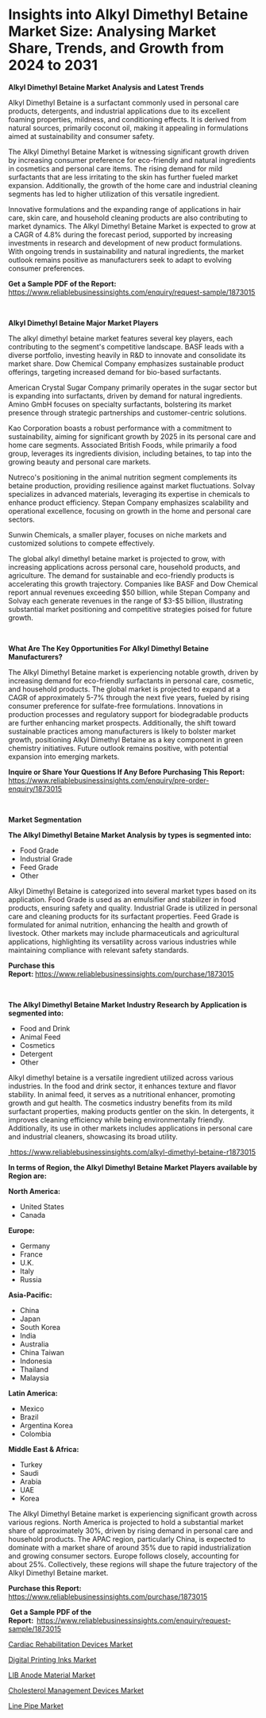 <p><h1>Insights into Alkyl Dimethyl Betaine Market Size: Analysing Market Share, Trends, and Growth from 2024 to 2031</h1></p><p><strong>Alkyl Dimethyl Betaine Market Analysis and Latest Trends</strong></p>
<p><p>Alkyl Dimethyl Betaine is a surfactant commonly used in personal care products, detergents, and industrial applications due to its excellent foaming properties, mildness, and conditioning effects. It is derived from natural sources, primarily coconut oil, making it appealing in formulations aimed at sustainability and consumer safety. </p><p>The Alkyl Dimethyl Betaine Market is witnessing significant growth driven by increasing consumer preference for eco-friendly and natural ingredients in cosmetics and personal care items. The rising demand for mild surfactants that are less irritating to the skin has further fueled market expansion. Additionally, the growth of the home care and industrial cleaning segments has led to higher utilization of this versatile ingredient.</p><p>Innovative formulations and the expanding range of applications in hair care, skin care, and household cleaning products are also contributing to market dynamics. The Alkyl Dimethyl Betaine Market is expected to grow at a CAGR of 4.8% during the forecast period, supported by increasing investments in research and development of new product formulations. With ongoing trends in sustainability and natural ingredients, the market outlook remains positive as manufacturers seek to adapt to evolving consumer preferences.</p></p>
<p><strong>Get a Sample PDF of the Report:&nbsp;</strong> <a href="https://www.reliablebusinessinsights.com/enquiry/request-sample/1873015?utm_campaign=1091&utm_medium=2&utm_source=Github&utm_content=ia&utm_term=07112024&utm_id=alkyl-dimethyl-betaine">https://www.reliablebusinessinsights.com/enquiry/request-sample/1873015</a></p>
<p>&nbsp;</p>
<p><strong>Alkyl Dimethyl Betaine Major Market Players</strong></p>
<p><p>The alkyl dimethyl betaine market features several key players, each contributing to the segment's competitive landscape. BASF leads with a diverse portfolio, investing heavily in R&D to innovate and consolidate its market share. Dow Chemical Company emphasizes sustainable product offerings, targeting increased demand for bio-based surfactants.</p><p>American Crystal Sugar Company primarily operates in the sugar sector but is expanding into surfactants, driven by demand for natural ingredients. Amino GmbH focuses on specialty surfactants, bolstering its market presence through strategic partnerships and customer-centric solutions.</p><p>Kao Corporation boasts a robust performance with a commitment to sustainability, aiming for significant growth by 2025 in its personal care and home care segments. Associated British Foods, while primarily a food group, leverages its ingredients division, including betaines, to tap into the growing beauty and personal care markets.</p><p>Nutreco's positioning in the animal nutrition segment complements its betaine production, providing resilience against market fluctuations. Solvay specializes in advanced materials, leveraging its expertise in chemicals to enhance product efficiency. Stepan Company emphasizes scalability and operational excellence, focusing on growth in the home and personal care sectors.</p><p>Sunwin Chemicals, a smaller player, focuses on niche markets and customized solutions to compete effectively.</p><p>The global alkyl dimethyl betaine market is projected to grow, with increasing applications across personal care, household products, and agriculture. The demand for sustainable and eco-friendly products is accelerating this growth trajectory. Companies like BASF and Dow Chemical report annual revenues exceeding $50 billion, while Stepan Company and Solvay each generate revenues in the range of $3-$5 billion, illustrating substantial market positioning and competitive strategies poised for future growth.</p></p>
<p>&nbsp;</p>
<p><strong>What Are The Key Opportunities For Alkyl Dimethyl Betaine Manufacturers?</strong></p>
<p><p>The Alkyl Dimethyl Betaine market is experiencing notable growth, driven by increasing demand for eco-friendly surfactants in personal care, cosmetic, and household products. The global market is projected to expand at a CAGR of approximately 5-7% through the next five years, fueled by rising consumer preference for sulfate-free formulations. Innovations in production processes and regulatory support for biodegradable products are further enhancing market prospects. Additionally, the shift toward sustainable practices among manufacturers is likely to bolster market growth, positioning Alkyl Dimethyl Betaine as a key component in green chemistry initiatives. Future outlook remains positive, with potential expansion into emerging markets.</p></p>
<p><strong>Inquire or Share Your Questions If Any Before Purchasing This Report:</strong> <a href="https://www.reliablebusinessinsights.com/enquiry/pre-order-enquiry/1873015?utm_campaign=1091&utm_medium=2&utm_source=Github&utm_content=ia&utm_term=07112024&utm_id=alkyl-dimethyl-betaine">https://www.reliablebusinessinsights.com/enquiry/pre-order-enquiry/1873015</a></p>
<p>&nbsp;</p>
<p><strong>Market Segmentation</strong></p>
<p><strong>The Alkyl Dimethyl Betaine Market Analysis by types is segmented into:</strong></p>
<p><ul><li>Food Grade</li><li>Industrial Grade</li><li>Feed Grade</li><li>Other</li></ul></p>
<p><p>Alkyl Dimethyl Betaine is categorized into several market types based on its application. Food Grade is used as an emulsifier and stabilizer in food products, ensuring safety and quality. Industrial Grade is utilized in personal care and cleaning products for its surfactant properties. Feed Grade is formulated for animal nutrition, enhancing the health and growth of livestock. Other markets may include pharmaceuticals and agricultural applications, highlighting its versatility across various industries while maintaining compliance with relevant safety standards.</p></p>
<p><strong>Purchase this Report:&nbsp;</strong><a href="https://www.reliablebusinessinsights.com/purchase/1873015?utm_campaign=1091&utm_medium=2&utm_source=Github&utm_content=ia&utm_term=07112024&utm_id=alkyl-dimethyl-betaine">https://www.reliablebusinessinsights.com/purchase/1873015</a></p>
<p>&nbsp;</p>
<p><strong>The Alkyl Dimethyl Betaine Market Industry Research by Application is segmented into:</strong></p>
<p><ul><li>Food and Drink</li><li>Animal Feed</li><li>Cosmetics</li><li>Detergent</li><li>Other</li></ul></p>
<p><p>Alkyl dimethyl betaine is a versatile ingredient utilized across various industries. In the food and drink sector, it enhances texture and flavor stability. In animal feed, it serves as a nutritional enhancer, promoting growth and gut health. The cosmetics industry benefits from its mild surfactant properties, making products gentler on the skin. In detergents, it improves cleaning efficiency while being environmentally friendly. Additionally, its use in other markets includes applications in personal care and industrial cleaners, showcasing its broad utility.</p></p>
<p><a href="https://www.reliablebusinessinsights.com/alkyl-dimethyl-betaine-r1873015?utm_campaign=1091&utm_medium=2&utm_source=Github&utm_content=ia&utm_term=07112024&utm_id=alkyl-dimethyl-betaine">&nbsp;https://www.reliablebusinessinsights.com/alkyl-dimethyl-betaine-r1873015</a></p>
<p><strong>In terms of Region, the Alkyl Dimethyl Betaine Market Players available by Region are:</strong></p>
<p>
    <p> <strong> North America: </strong>
        <ul>
            <li>United States</li>
            <li>Canada</li>
        </ul>
        </p> 
    <p> <strong> Europe: </strong>
        <ul>
            <li>Germany</li>
            <li>France</li>
            <li>U.K.</li>
            <li>Italy</li>
            <li>Russia</li>
        </ul>
        </p> 
    <p> <strong> Asia-Pacific: </strong>
        <ul>
            <li>China</li>
            <li>Japan</li>
            <li>South Korea</li>
            <li>India</li>
            <li>Australia</li>
            <li>China Taiwan</li>
            <li>Indonesia</li>
            <li>Thailand</li>
            <li>Malaysia</li>
        </ul>
        </p> 
    <p> <strong> Latin America: </strong>
        <ul>
            <li>Mexico</li>
            <li>Brazil</li>
            <li>Argentina Korea</li>
            <li>Colombia</li>
        </ul>
        </p> 
    <p> <strong> Middle East & Africa: </strong>
        <ul>
            <li>Turkey</li>
            <li>Saudi</li>
            <li>Arabia</li>
            <li>UAE</li>
            <li>Korea</li>
        </ul>
    </p>
    </p>
<p><p>The Alkyl Dimethyl Betaine market is experiencing significant growth across various regions. North America is projected to hold a substantial market share of approximately 30%, driven by rising demand in personal care and household products. The APAC region, particularly China, is expected to dominate with a market share of around 35% due to rapid industrialization and growing consumer sectors. Europe follows closely, accounting for about 25%. Collectively, these regions will shape the future trajectory of the Alkyl Dimethyl Betaine market.</p></p>
<p><strong>Purchase this Report: </strong><a href="https://www.reliablebusinessinsights.com/purchase/1873015?utm_campaign=1091&utm_medium=2&utm_source=Github&utm_content=ia&utm_term=07112024&utm_id=alkyl-dimethyl-betaine">https://www.reliablebusinessinsights.com/purchase/1873015</a></p>
<p>&nbsp;<strong>Get a Sample PDF of the Report:&nbsp;&nbsp;</strong><a href="https://www.reliablebusinessinsights.com/enquiry/request-sample/1873015?utm_campaign=1091&utm_medium=2&utm_source=Github&utm_content=ia&utm_term=07112024&utm_id=alkyl-dimethyl-betaine">https://www.reliablebusinessinsights.com/enquiry/request-sample/1873015</a></p>
<p><strong></strong></p>
<p><p><a href="https://issuu.com/reportprime-2/docs/cardiac-rehabilitation-devices-mark_b9e35c51b58adb?utm_campaign=1091&utm_medium=2&utm_source=Github&utm_content=ia&utm_term=07112024&utm_id=alkyl-dimethyl-betaine">Cardiac Rehabilitation Devices Market</a></p><p><a href="https://github.com/maniehilp9ib/Market-Research-Report-List-1/blob/main/digital-printing-inks-market.md?utm_campaign=1091&utm_medium=2&utm_source=Github&utm_content=ia&utm_term=07112024&utm_id=alkyl-dimethyl-betaine">Digital Printing Inks Market</a></p><p><a href="https://github.com/burdgexaraeqn/Market-Research-Report-List-1/blob/main/lib-anode-material-market.md?utm_campaign=1091&utm_medium=2&utm_source=Github&utm_content=ia&utm_term=07112024&utm_id=alkyl-dimethyl-betaine">LIB Anode Material Market</a></p><p><a href="https://issuu.com/reportprime-2/docs/cholesterol-management-devices-mark_ad878419888465?utm_campaign=1091&utm_medium=2&utm_source=Github&utm_content=ia&utm_term=07112024&utm_id=alkyl-dimethyl-betaine">Cholesterol Management Devices Market</a></p><p><a href="https://medium.com/@bailee2qhthar/the-booming-line-pipe-market-a-comprehensive-analysis-market-overview-line-pipe-is-a-crucial-062fc86502b6?utm_campaign=1091&utm_medium=2&utm_source=Github&utm_content=ia&utm_term=07112024&utm_id=alkyl-dimethyl-betaine">Line Pipe Market</a></p></p>